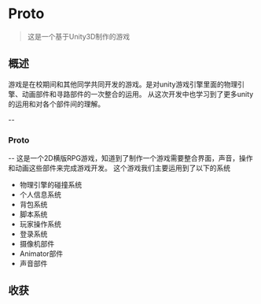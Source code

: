 # Proto
> 这是一个基于Unity3D制作的游戏


## 概述
游戏是在校期间和其他同学共同开发的游戏。是对unity游戏引擎里面的物理引擎、动画部件和寻路部件的一次整合的运用。
从这次开发中也学习到了更多unity的运用和对各个部件间的理解。

-- 

### Proto
-- 
这是一个2D横版RPG游戏，知道到了制作一个游戏需要整合界面，声音，操作和动画这些部件来完成游戏开发。
这个游戏我们主要运用到了以下的系统
- 物理引擎的碰撞系统
- 个人信息系统
- 背包系统
- 脚本系统
- 玩家操作系统
- 登录系统
- 摄像机部件
- Animator部件
- 声音部件


## 收获
